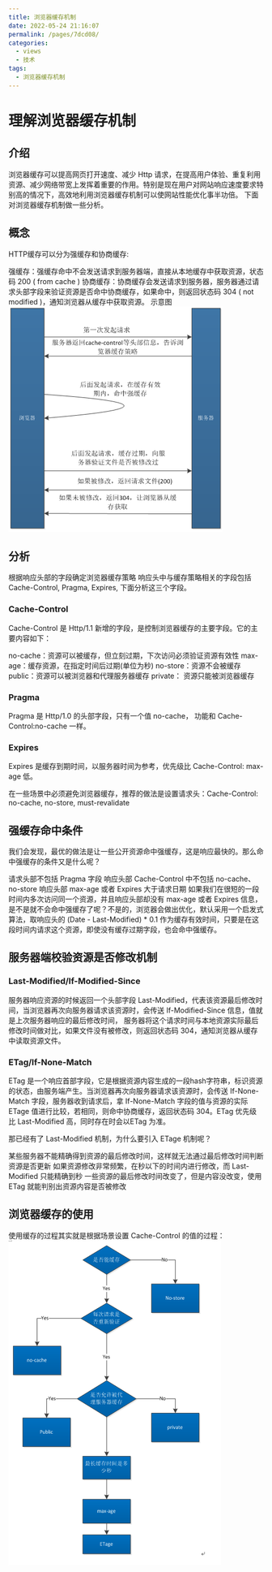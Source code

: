 ```yaml
---
title: 浏览器缓存机制
date: 2022-05-24 21:16:07
permalink: /pages/7dcd08/
categories:
  - views
  - 技术
tags:
  - 浏览器缓存机制
---
```


# 理解浏览器缓存机制
## 介绍
浏览器缓存可以提高网页打开速度、减少 Http 请求，在提高用户体验、重复利用资源、减少网络带宽上发挥着重要的作用。特别是现在用户对网站响应速度要求特别高的情况下，高效地利用浏览器缓存机制可以使网站性能优化事半功倍。
下面对浏览器缓存机制做一些分析。

## 概念
HTTP缓存可以分为强缓存和协商缓存:

强缓存：强缓存命中不会发送请求到服务器端，直接从本地缓存中获取资源，状态码 200 ( from cache )
协商缓存：协商缓存会发送请求到服务器，服务器通过请求头部字段来验证资源是否命中协商缓存，如果命中，则返回状态码 304 ( not modified )，通知浏览器从缓存中获取资源。
示意图
![图片](/assets/img/浏览器缓存1.png)


## 分析
根据响应头部的字段确定浏览器缓存策略
响应头中与缓存策略相关的字段包括 Cache-Control, Pragma, Expires, 下面分析这三个字段。

### Cache-Control
Cache-Control 是 Http/1.1 新增的字段，是控制浏览器缓存的主要字段。它的主要内容如下：

no-cache：资源可以被缓存，但立刻过期，下次访问必须验证资源有效性
max-age：缓存资源，在指定时间后过期(单位为秒)
no-store：资源不会被缓存
public：资源可以被浏览器和代理服务器缓存
private： 资源只能被浏览器缓存
### Pragma
Pragma 是 Http/1.0 的头部字段，只有一个值 no-cache， 功能和 Cache-Control:no-cache 一样。

### Expires
Expires 是缓存到期时间，以服务器时间为参考，优先级比 Cache-Control: max-age 低。

在一些场景中必须避免浏览器缓存，推荐的做法是设置请求头：Cache-Control: no-cache, no-store, must-revalidate

## 强缓存命中条件
我们会发现，最优的做法是让一些公开资源命中强缓存，这是响应最快的。那么命中强缓存的条件又是什么呢？

请求头部不包括 Pragma 字段
响应头部 Cache-Control 中不包括 no-cache、no-store
响应头部 max-age 或者 Expires 大于请求日期
如果我们在很短的一段时间内多次访问同一个资源，并且响应头部却没有 max-age 或者 Expires 信息，是不是就不会命中强缓存了呢？不是的，浏览器会做出优化，默认采用一个启发式算法，取响应头的 (Date - Last-Modified) * 0.1 作为缓存有效时间，只要是在这段时间内请求这个资源，即使没有缓存过期字段，也会命中强缓存。

## 服务器端校验资源是否修改机制
### Last-Modified/If-Modified-Since
服务器响应资源的时候返回一个头部字段 Last-Modified，代表该资源最后修改时间，当浏览器再次向服务器请求该资源时，会传送 If-Modified-Since 信息，值就是上次服务器响应的最后修改时间， 服务器将这个请求时间与本地资源实际最后修改时间做对比，如果文件没有被修改，则返回状态码 304，通知浏览器从缓存中读取资源文件。

### ETag/If-None-Match
ETag 是一个响应首部字段，它是根据资源内容生成的一段hash字符串，标识资源的状态，由服务端产生。当浏览器再次向服务器请求该资源时，会传送 If-None-Match 字段，服务器收到请求后，拿 If-None-Match 字段的值与资源的实际 ETage 值进行比较，若相同，则命中协商缓存，返回状态码 304。ETag 优先级比 Last-Modified 高，同时存在时会以ETag 为准。

那已经有了 Last-Modified 机制，为什么要引入 ETage 机制呢？

某些服务器不能精确得到资源的最后修改时间，这样就无法通过最后修改时间判断资源是否更新
如果资源修改非常频繁，在秒以下的时间内进行修改，而 Last-Modified 只能精确到秒
一些资源的最后修改时间改变了，但是内容没改变，使用 ETag 就能判别出资源内容是否被修改
## 浏览器缓存的使用
使用缓存的过程其实就是根据场景设置 Cache-Control 的值的过程：
![图片](/assets/img/浏览器缓存2.png)

